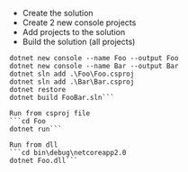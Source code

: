 - Create the solution
- Create 2 new console projects
- Add projects to the solution
- Build the solution (all projects)
```dotnet new sln --name FooBar
dotnet new console --name Foo --output Foo
dotnet new console --name Bar --output Bar
dotnet sln add .\Foo\Foo.csproj
dotnet sln add .\Bar\Bar.csproj
dotnet restore
dotnet build FooBar.sln```

Run from csproj file
```cd Foo
dotnet run```

Run from dll
```cd bin\debug\netcoreapp2.0
dotnet Foo.dll```
